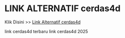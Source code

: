 # LINK ALTERNATIF cerdas4d

Klik Disini >> <a href="https://linksto.pages.dev/">Link Alternatif cerdas4d </a>

link cerdas4d terbaru
link cerdas4d 2025